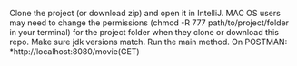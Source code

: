 Clone the project (or download zip) and open it in IntelliJ.
MAC OS users may need to change the permissions (chmod -R 777 path/to/project/folder in your terminal) for the project folder when they clone or download this repo.
Make sure jdk versions match.
Run the main method.
On POSTMAN:
*http://localhost:8080/movie(GET)
